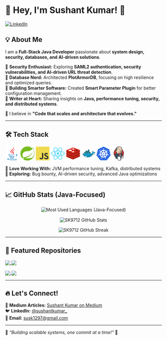 # 🚀 Hey, I'm Sushant Kumar! 👋

[![LinkedIn](https://img.shields.io/badge/-LinkedIn-blue?style=flat-square&logo=Linkedin&logoColor=white&link=https://www.linkedin.com/in/sk9712/)](https://www.linkedin.com/in/sk9712/)

## 💡 About Me  
I am a **Full-Stack Java Developer** passionate about **system design, security, databases, and AI-driven solutions**.  

🔹 **Security Enthusiast:** Exploring **SAML2 authentication, security vulnerabilities, and AI-driven URL threat detection**.  
🔹 **Database Nerd:** Architected **PlotArmorDB**, focusing on high resilience and optimized queries.  
🔹 **Building Smarter Software:** Created **Smart Parameter Plugin** for better configuration management.  
🔹 **Writer at Heart:** Sharing insights on **Java, performance tuning, security, and distributed systems**.  

📌 I believe in **"Code that scales and architecture that evolves."**  

---

## 🛠️ Tech Stack  
<p align="left">
  <img src="https://raw.githubusercontent.com/devicons/devicon/master/icons/java/java-original.svg" alt="Java" width="45" height="45"/>
  <img src="https://raw.githubusercontent.com/devicons/devicon/master/icons/spring/spring-original.svg" alt="Spring" width="45" height="45"/>
  <img src="https://raw.githubusercontent.com/devicons/devicon/master/icons/javascript/javascript-original.svg" alt="JavaScript" width="45" height="45"/>
  <img src="https://raw.githubusercontent.com/devicons/devicon/master/icons/react/react-original.svg" alt="React" width="45" height="45"/>
  <img src="https://raw.githubusercontent.com/devicons/devicon/master/icons/redis/redis-original.svg" alt="Redis" width="45" height="45"/>
  <img src="https://raw.githubusercontent.com/devicons/devicon/master/icons/docker/docker-original.svg" alt="Docker" width="45" height="45"/>
  <img src="https://raw.githubusercontent.com/devicons/devicon/master/icons/kubernetes/kubernetes-plain.svg" alt="Kubernetes" width="45" height="45"/>
  <img src="https://raw.githubusercontent.com/devicons/devicon/master/icons/jenkins/jenkins-original.svg" alt="Jenkins" width="45" height="45"/>
</p>

🔹 **Love Working With:** JVM performance tuning, Kafka, distributed systems  
🔹 **Exploring:** Bug bounty, AI-driven security, advanced Java optimizations  

---

## 📈 GitHub Stats (Java-Focused)  
<p align="center">
  <img align="center" src="https://github-readme-stats.vercel.app/api/top-langs/?username=SK9712&layout=compact&langs_count=6&theme=radical&hide=css,html,javascript" alt="Most Used Languages (Java-Focused)" />
</p>

<p align="center">
  <img align="center" src="https://github-readme-stats.vercel.app/api?username=SK9712&show_icons=true&theme=radical&count_private=true&hide=stars,issues" alt="SK9712 GitHub Stats" />
</p>

<p align="center">
  <img align="center" src="https://github-readme-streak-stats.herokuapp.com/?user=SK9712&theme=radical" alt="SK9712 GitHub Streak" />
</p>

---

## 🚀 Featured Repositories  
<p align="left">
  <a href="https://github.com/SK9712/detecting-malicious-url-using-character-level-cnn">
    <img align="center" src="https://github-readme-stats.vercel.app/api/pin/?username=SK9712&repo=detecting-malicious-url-using-character-level-cnn&theme=radical" />
  </a>
  <a href="https://github.com/SK9712/saml2-authentication-service-keycloak">
    <img align="center" src="https://github-readme-stats.vercel.app/api/pin/?username=SK9712&repo=saml2-authentication-service-keycloak&theme=radical" />
  </a>
</p>

<p align="left">
  <a href="https://github.com/SK9712/plotarmordb">
    <img align="center" src="https://github-readme-stats.vercel.app/api/pin/?username=SK9712&repo=plotarmordb&theme=radical" />
  </a>
  <a href="https://github.com/SK9712/smart-parameter-plugin">
    <img align="center" src="https://github-readme-stats.vercel.app/api/pin/?username=SK9712&repo=smart-parameter-plugin&theme=radical" />
  </a>
</p>

---

## 🔥 Let's Connect!  
📜 **Medium Articles:** [Sushant Kumar on Medium](https://medium.com/@caveman9712)  
🐦 **LinkedIn:** [@sushantkumar_](https://www.linkedin.com/in/sk9712/)  
📧 **Email:** [susk1297@gmail.com](mailto:susk1297@gmail.com)  

---

🔹 _"Building scalable systems, one commit at a time!"_ 🚀  
